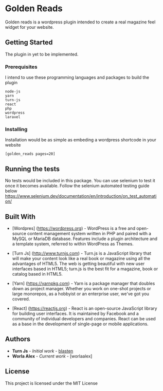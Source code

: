 # Golden Reads

Golden reads is a wordpress plugin intended to create a real magazine feel widget for your website.

## Getting Started

The plugin in yet to be implemented.

### Prerequisites

I intend to use these programming languages and packages to build the plugin

```
node-js
yarn
turn-js
react
php
wordpress
laravel
```

### Installing

Installation would be as simple as embeding a wordpress shortcode in your website

```
[golden_reads pages=20]
```


## Running the tests

No tests would be included in this package. You can use selenium to test it once it becomes available.
Follow the selenium automated testing guide below
https://www.selenium.dev/documentation/en/introduction/on_test_automation/


## Built With

* [Wordpres] (https://wordpress.org) - WordPress is a free and open-source content management system written in PHP and paired with a MySQL or MariaDB database. Features include a plugin architecture and a template system, referred to within WordPress as Themes.

* [Turn Js] (http://www.turnjs.com) - Turn.js is a JavaScript library that will make your content look like a real book or magazine using all the advantages of HTML5. The web is getting beautiful with new user interfaces based in HTML5; turn.js is the best fit for a magazine, book or catalog based in HTML5.

* [Yarn] (https://yarnpkg.com) - Yarn is a package manager that doubles down as project manager. Whether you work on one-shot projects or large monorepos, as a hobbyist or an enterprise user, we've got you covered.

* [React] (https://reactjs.org) - React is an open-source JavaScript library for building user interfaces. It is maintained by Facebook and a community of individual developers and companies. React can be used as a base in the development of single-page or mobile applications.


## Authors

* **Turn Js** - *Initial work* - [blasten](https://github.com/blasten)
* **Worla Alex** - *Current work* - [worlaalex]

## License

This project is licensed under the MIT License
